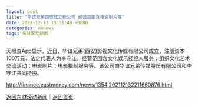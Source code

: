 ```yaml
---
layout: post
title: "华谊兄弟西安成立新公司 经营范围含电影制片等"
date: 2021-12-13 13:51:49 +0800
categories: emnews
tags: 东财滚动新闻
---
```


天眼查App显示，近日，华谊兄弟(西安)影视文化传媒有限公司成立，注册资本100万元，法定代表人为李守江，经营范围含文化娱乐经纪人服务；组织文化艺术交流活动；电影制片；电影摄制服务等。该公司由华谊兄弟传媒股份有限公司和李守江共同持股。

<http://finance.eastmoney.com/news/1354,202112132211660876.html>

[返回东财滚动新闻](//finews.withounder.com/emnews/)｜[返回首页](//finews.withounder.com/)